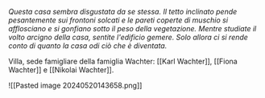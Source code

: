 *Questa casa sembra disgustata da se stessa. Il tetto inclinato pende pesantemente sui frontoni solcati e le pareti coperte di muschio si afflosciano e si gonfiano sotto il peso della vegetazione. Mentre studiate il volto arcigno della casa, sentite l'edificio gemere. Solo allora ci si rende conto di quanto la casa odi ciò che è diventata.*

Villa, sede famigliare della famiglia Wachter:
[[Karl Wachter]], [[Fiona Wachter]] e [[Nikolai Wachter]]. 

![[Pasted image 20240520143658.png]]